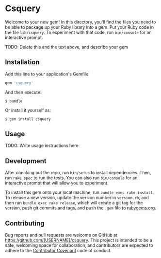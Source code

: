 # Csquery

Welcome to your new gem! In this directory, you'll find the files you need to be able to package up your Ruby library into a gem. Put your Ruby code in the file `lib/csquery`. To experiment with that code, run `bin/console` for an interactive prompt.

TODO: Delete this and the text above, and describe your gem

## Installation

Add this line to your application's Gemfile:

```ruby
gem 'csquery'
```

And then execute:

    $ bundle

Or install it yourself as:

    $ gem install csquery

## Usage

TODO: Write usage instructions here

## Development

After checking out the repo, run `bin/setup` to install dependencies. Then, run `rake spec` to run the tests. You can also run `bin/console` for an interactive prompt that will allow you to experiment.

To install this gem onto your local machine, run `bundle exec rake install`. To release a new version, update the version number in `version.rb`, and then run `bundle exec rake release`, which will create a git tag for the version, push git commits and tags, and push the `.gem` file to [rubygems.org](https://rubygems.org).

## Contributing

Bug reports and pull requests are welcome on GitHub at https://github.com/[USERNAME]/csquery. This project is intended to be a safe, welcoming space for collaboration, and contributors are expected to adhere to the [Contributor Covenant](http://contributor-covenant.org) code of conduct.

